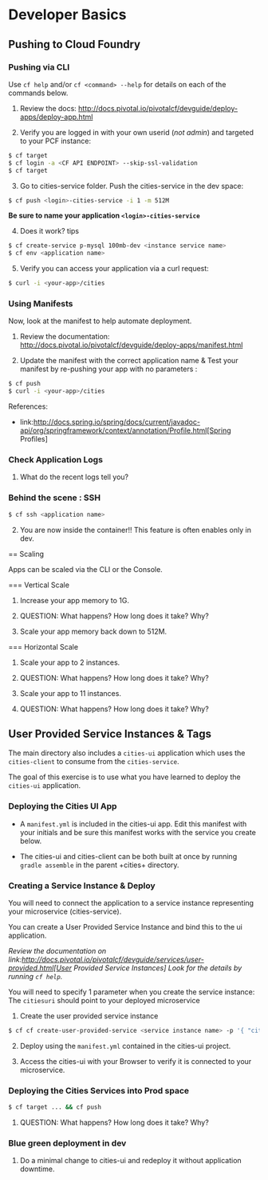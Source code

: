# Developer Basics

## Pushing to Cloud Foundry

### Pushing via CLI

Use `cf help` and/or `cf <command> --help` for details on each of the commands below.

1. Review the docs: http://docs.pivotal.io/pivotalcf/devguide/deploy-apps/deploy-app.html

2. Verify you are logged in with your own userid (*not admin*) and targeted to your PCF instance:

```bash
$ cf target
$ cf login -a <CF API ENDPOINT> --skip-ssl-validation
$ cf target
```

3. Go to cities-service folder. Push the cities-service in the dev space:

```bash
$ cf push <login>-cities-service -i 1 -m 512M
```

**Be sure to name your application ``<login>-cities-service``**

4. Does it work? tips

```bash
$ cf create-service p-mysql 100mb-dev <instance service name>
$ cf env <application name>
```

5. Verify you can access your application via a curl request:

```bash
$ curl -i <your-app>/cities
```
### Using Manifests

Now, look at the manifest to help automate deployment.

1. Review the documentation: http://docs.pivotal.io/pivotalcf/devguide/deploy-apps/manifest.html

2. Update the manifest with the correct application name & Test your manifest by re-pushing your app with no parameters :

```bash
$ cf push
$ curl -i <your-app>/cities
```

References:

* link:http://docs.spring.io/spring/docs/current/javadoc-api/org/springframework/context/annotation/Profile.html[Spring Profiles]

### Check Application Logs

1. What do the recent logs tell you?

### Behind the scene : SSH

```bash
$ cf ssh <application name>
```

2. You are now inside the container!! This feature is often enables only in dev.

== Scaling

Apps can be scaled via the CLI or the Console.

=== Vertical Scale

1. Increase your app memory to 1G.

2. QUESTION: What happens?  How long does it take?  Why?

3. Scale your app memory back down to 512M.

=== Horizontal Scale

1. Scale your app to 2 instances.

2. QUESTION: What happens?  How long does it take?  Why?

3. Scale your app to 11 instances.

4. QUESTION: What happens?  How long does it take?  Why?

## User Provided Service Instances & Tags

The main directory also includes a `cities-ui` application which uses the `cities-client` to consume from the `cities-service`.

The goal of this exercise is to use what you have learned to deploy the `cities-ui` application.

### Deploying the Cities UI App

* A `manifest.yml` is included in the cities-ui app.  Edit this manifest with your initials and be sure this manifest works with the service you create below.

* The cities-ui and cities-client can be both built at once by running `gradle assemble` in the parent +cities+ directory.

### Creating a Service Instance & Deploy

You will need to connect the application to a service instance representing your microservice (cities-service).

You can create a User Provided Service Instance and bind this to the ui application.

*Review the documentation on link:http://docs.pivotal.io/pivotalcf/devguide/services/user-provided.html[User Provided Service Instances]
Look for the details by running `cf help`.*

You will need to specify 1 parameter when you create the service instance: The `citiesuri` should point to your deployed microservice

1. Create the user provided service instance

```bash
$ cf cf create-user-provided-service <service instance name> -p '{ "citiesuri": "<URI>" }
```

2.  Deploy using the `manifest.yml` contained in the cities-ui project.

3. Access the cities-ui with your Browser to verify it is connected to your microservice.

### Deploying the Cities Services into Prod space

```bash
$ cf target ... && cf push
```

1. QUESTION: What happens?  How long does it take?  Why?

### Blue green deployment in dev

1. Do a minimal change to cities-ui and redeploy it without application downtime.
